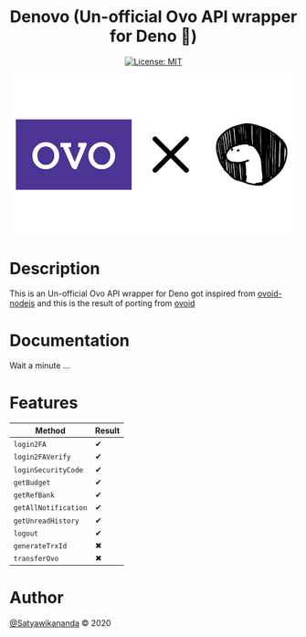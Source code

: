 <div align="center">
    <h1> Denovo (Un-official Ovo API wrapper for Deno 🦕)</h1>
    
[![License: MIT](https://img.shields.io/badge/License-MIT-yellow.svg)](https://gitlab.com/satyawikananda/denovo/-/raw/master/LICENSE)
</div>

<div align="center">
    <img src="./screenshot/thumbnail.png" align="center" width="600px">
</div>

# Description

This is an Un-official Ovo API wrapper for Deno got inspired from [ovoid-nodejs](https://github.com/apriady/ovoid-nodejs) and this is the result of porting from [ovoid](https://github.com/lintangtimur/ovoid/)

# Documentation

Wait a minute ...

# Features

| Method  | Result  |
|---|---|
| `login2FA`  | ✔ |
| `login2FAVerify`  | ✔ |
| `loginSecurityCode`  | ✔  |
| `getBudget`  | ✔  |
| `getRefBank`  | ✔  |
| `getAllNotification`  | ✔  |
| `getUnreadHistory`  | ✔  |
| `logout`  | ✔  |
| `generateTrxId`  | ✖  |
| `transferOvo`  | ✖  |

# Author
[@Satyawikananda](https://instagram.com/satyawikananda) © 2020